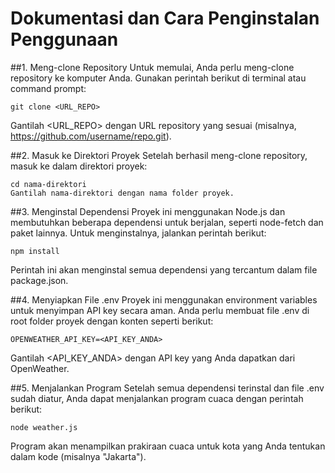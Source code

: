 # Dokumentasi dan Cara Penginstalan Penggunaan 

##1. Meng-clone Repository
Untuk memulai, Anda perlu meng-clone repository ke komputer Anda. Gunakan perintah berikut di terminal atau command prompt:

```
git clone <URL_REPO>
```
Gantilah <URL_REPO> dengan URL repository yang sesuai (misalnya, https://github.com/username/repo.git).

##2. Masuk ke Direktori Proyek
Setelah berhasil meng-clone repository, masuk ke dalam direktori proyek:
```
cd nama-direktori
Gantilah nama-direktori dengan nama folder proyek.
```
##3. Menginstal Dependensi
Proyek ini menggunakan Node.js dan membutuhkan beberapa dependensi untuk berjalan, seperti node-fetch dan paket lainnya. Untuk menginstalnya, jalankan perintah berikut:
```
npm install
```
Perintah ini akan menginstal semua dependensi yang tercantum dalam file package.json.

##4. Menyiapkan File .env
Proyek ini menggunakan environment variables untuk menyimpan API key secara aman. Anda perlu membuat file .env di root folder proyek dengan konten seperti berikut:
```
OPENWEATHER_API_KEY=<API_KEY_ANDA>
```
Gantilah <API_KEY_ANDA> dengan API key yang Anda dapatkan dari OpenWeather.

##5. Menjalankan Program
Setelah semua dependensi terinstal dan file .env sudah diatur, Anda dapat menjalankan program cuaca dengan perintah berikut:
```
node weather.js
```
Program akan menampilkan prakiraan cuaca untuk kota yang Anda tentukan dalam kode (misalnya "Jakarta").
